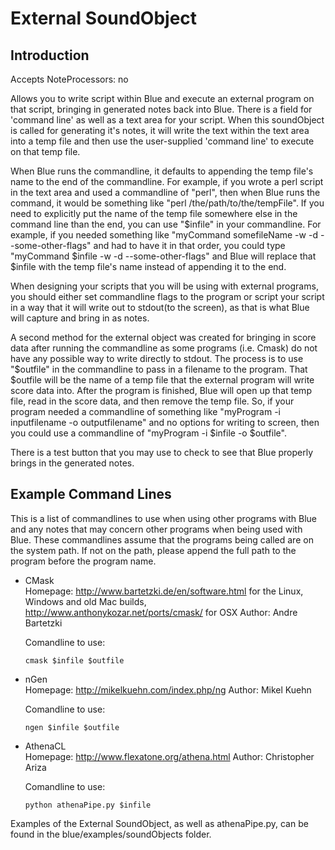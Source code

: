 # External SoundObject

## Introduction

Accepts NoteProcessors: no

Allows you to write script within Blue and execute an external program
on that script, bringing in generated notes back into Blue. There is a
field for 'command line' as well as a text area for your script. When
this soundObject is called for generating it's notes, it will write the
text within the text area into a temp file and then use the
user-supplied 'command line' to execute on that temp file.

When Blue runs the commandline, it defaults to appending the temp file's
name to the end of the commandline. For example, if you wrote a perl
script in the text area and used a commandline of "perl", then when Blue
runs the command, it would be something like "perl
/the/path/to/the/tempFile". If you need to explicitly put the name of
the temp file somewhere else in the command line than the end, you can
use "$infile" in your commandline. For example, if you needed something
like "myCommand somefileName -w -d --some-other-flags" and had to have
it in that order, you could type "myCommand $infile -w -d
--some-other-flags" and Blue will replace that $infile with the temp
file's name instead of appending it to the end.

When designing your scripts that you will be using with external
programs, you should either set commandline flags to the program or
script your script in a way that it will write out to stdout(to the
screen), as that is what Blue will capture and bring in as notes.

A second method for the external object was created for bringing in
score data after running the commandline as some programs (i.e. Cmask)
do not have any possible way to write directly to stdout. The process is
to use "$outfile" in the commandline to pass in a filename to the
program. That $outfile will be the name of a temp file that the external
program will write score data into. After the program is finished, Blue
will open up that temp file, read in the score data, and then remove the
temp file. So, if your program needed a commandline of something like
"myProgram -i inputfilename -o outputfilename" and no options for
writing to screen, then you could use a commandline of "myProgram -i
$infile -o $outfile".

There is a test button that you may use to check to see that Blue
properly brings in the generated notes.

##  Example Command Lines

This is a list of commandlines to use when using other programs with
Blue and any notes that may concern other programs when being used with
Blue. These commandlines assume that the programs being called are on
the system path. If not on the path, please append the full path to the
program before the program name.

  - CMask  
    Homepage: <http://www.bartetzki.de/en/software.html> for the Linux,
    Windows and old Mac builds,
    <http://www.anthonykozar.net/ports/cmask/> for OSX Author: Andre
    Bartetzki
    
    Comandline to use:
    
        cmask $infile $outfile

  - nGen  
    Homepage: <http://mikelkuehn.com/index.php/ng> Author: Mikel Kuehn
    
    Comandline to use:
    
        ngen $infile $outfile

  - AthenaCL  
    Homepage: <http://www.flexatone.org/athena.html> Author: Christopher
    Ariza
    
    Comandline to use:
    
        python athenaPipe.py $infile

Examples of the External SoundObject, as well as athenaPipe.py, can be
found in the blue/examples/soundObjects folder.
